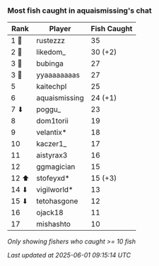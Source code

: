 ### Most fish caught in aquaismissing's chat
| Rank | Player | Fish Caught |
|------|--------|-----------|
| 1 🥇  | rustezzz  | 35 |
| 2 🥈  | likedom_  | 30 (+2) |
| 3 🥉  | bubinga  | 27 |
| 3 🥉  | yyaaaaaaaas  | 27 |
| 5  | kaitechpl  | 25 |
| 6  | aquaismissing  | 24 (+1) |
| 7 ⬇ | poggu_  | 23 |
| 8  | dom1torii  | 19 |
| 9  | velantix*  | 18 |
| 10  | kaczer1_  | 17 |
| 11  | aistyrax3  | 16 |
| 12  | ggmagician  | 15 |
| 12 ⬆ | stofeyxd*  | 15 (+3) |
| 14 ⬇ | vigilworld*  | 13 |
| 15 ⬇ | tetohasgone  | 12 |
| 16  | ojack18  | 11 |
| 17  | mishashto  | 10 |

_Only showing fishers who caught >= 10 fish_

_Last updated at 2025-06-01 09:15:14 UTC_